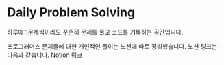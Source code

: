 # Daily Problem Solving

하루에 1문제씩이라도 꾸준히 문제를 풀고 코드를 기록하는 공간입니다.

프로그래머스 문제들에 대한 개인적인 풀이는 노션에 따로 정리했습니다. 노션 링크는 다음과 같습니다.
[Notion 링크](https://dull-stick-56e.notion.site/programmers-PS-c6c632777a2b47c18a764cfeb0e92ab3)
